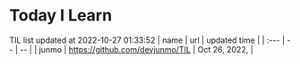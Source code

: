 # Today I Learn 
TIL list updated at 2022-10-27 01:33:52
| name | url | updated time |
| :--- | -- | -- |
| junmo | https://github.com/devjunmo/TIL | Oct 26, 2022, |
